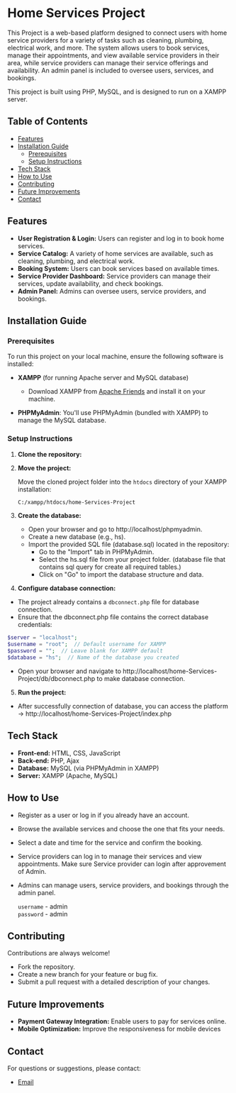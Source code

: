 # Home Services Project
This Project is a web-based platform designed to connect users with home service providers for a variety of tasks such as cleaning, plumbing, electrical work, and more. The system allows users to book services, manage their appointments, and view available service providers in their area, while service providers can manage their service offerings and availability. An admin panel is included to oversee users, services, and bookings.

This project is built using PHP, MySQL, and is designed to run on a XAMPP server.

## Table of Contents

- [Features](#features)
- [Installation Guide](#installation-guide)
  - [Prerequisites](#prerequisites)
  - [Setup Instructions](#setup-instructions)
- [Tech Stack](#tech-stack)
- [How to Use](#how-to-use)
- [Contributing](#contributing)
- [Future Improvements](#future-improvements)
- [Contact](#contact)

## Features

- **User Registration & Login:** Users can register and log in to book home services.
- **Service Catalog:** A variety of home services are available, such as cleaning, plumbing, and electrical work.
- **Booking System:** Users can book services based on available times.
- **Service Provider Dashboard:** Service providers can manage their services, update availability, and check bookings.
- **Admin Panel:** Admins can oversee users, service providers, and bookings.


## Installation Guide

### Prerequisites
To run this project on your local machine, ensure the following software is installed:

- **XAMPP** (for running Apache server and MySQL database)
   - Download XAMPP from [Apache Friends](https://www.apachefriends.org/download.html) and install it on your machine.

- **PHPMyAdmin**: You'll use PHPMyAdmin (bundled with XAMPP) to manage the MySQL database.


### Setup Instructions

1. **Clone the repository:**

   

2. **Move the project:** 

   Move the cloned project folder into the `htdocs` directory of your XAMPP installation:

   ```bash
   C:/xampp/htdocs/home-Services-Project
   ```

3. **Create the database:**
   -  Open your browser and go to http://localhost/phpmyadmin.
   - Create a new database (e.g., hs).
   - Import the provided SQL file (database.sql) located in the repository:
      - Go to the "Import" tab in PHPMyAdmin.
      - Select the hs.sql file from your project folder. (database file that contains sql query for create all required tables.)
      - Click on "Go" to import the database structure and data.

4. **Configure database connection:**
- The project already contains a `dbconnect.php` file for database connection.
- Ensure that the dbconnect.php file contains the correct database credentials:
```php
$server = "localhost";
$username = "root";  // Default username for XAMPP
$password = "";  // Leave blank for XAMPP default
$database = "hs";  // Name of the database you created
```
- Open your browser and navigate to http://localhost/home-Services-Project/db/dbconnect.php to make database connection.

5. **Run the project:**
- After successfully connection of database, you can access the platform -> http://localhost/home-Services-Project/index.php 


## Tech Stack
- **Front-end:** HTML, CSS, JavaScript
- **Back-end:** PHP, Ajax
- **Database:** MySQL (via PHPMyAdmin in XAMPP)
- **Server:** XAMPP (Apache, MySQL)


## How to Use

- Register as a user or log in if you already have an account.
- Browse the available services and choose the one that fits your needs.
- Select a date and time for the service and confirm the booking.
- Service providers can log in to manage their services and view appointments. Make sure Service provider can login after approvement of Admin.
- Admins can manage users, service providers, and bookings through the admin panel.

   `username` - admin  
   `password` - admin


## Contributing
Contributions are always welcome!
-  Fork the repository.
- Create a new branch for your feature or bug fix.
- Submit a pull request with a detailed description of your changes.


## Future Improvements
- **Payment Gateway Integration:** Enable users to pay for services online.
- **Mobile Optimization:** Improve the responsiveness for mobile devices



## Contact
For questions or suggestions, please contact:
 - [Email](mailto:anjaliametwar@gmail.com) 

